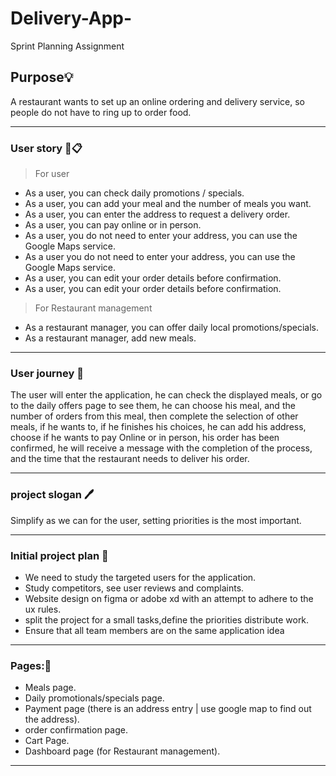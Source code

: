 # Delivery-App-
Sprint Planning Assignment

## Purpose💡
A restaurant wants to set up an online ordering and delivery service, so people do not have to ring up to order food.

----------------------------------------
### User story  📜📋 

>For user 
* As a user, you can check daily promotions / specials.
* As a user, you can add your meal and the number of meals you want.
* As a user, you can enter the address to request a delivery order.
* As a user, you can pay online or in person.
* As a user, you do not need to enter your address, you can use the Google Maps service.
* As a user you do not need to enter your address, you can use the Google Maps service.
* As a user, you can edit your order details before confirmation.
* As a user, you can edit your order details before confirmation.

>For Restaurant management

* As a restaurant manager, you can offer daily local promotions/specials.
* As a restaurant manager, add new meals.
--------------------------
### User journey :open_book:
The user will enter the application, he can check the displayed meals, or go to the daily offers page to see them, he can choose his meal, and the number of orders from this meal, then complete the selection of other meals, if he wants to, if he finishes his choices, he can add his address, choose if he wants to pay Online or in person, his order has been confirmed, he will receive a message with the completion of the process, and the time that the restaurant needs to deliver his order.

----------------------------------------

### project slogan  🖊️ 
Simplify as we can for the user, setting priorities is the most important.

--------------------------
### Initial project plan 📑
- We need to study the targeted users for the application.
- Study competitors, see user reviews and complaints.
- Website design on figma or adobe xd  with an attempt to adhere to the ux rules.
- split the project for a small tasks,define the priorities distribute work.
- Ensure that all team members are on the same application idea

--------------------------

### Pages:📝
* Meals page.
* Daily promotionals/specials page.
* Payment page (there is an address entry | use google map to find out the address).
* order confirmation page.
* Cart Page.
* Dashboard page (for Restaurant management).

-------------------------------
